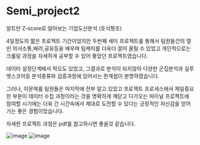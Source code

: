 # Semi_project2
알트만 Z-score로 알아보는 기업도산분석 (호식형조)

4일정도의 짧은 프로젝트 기간이었지만 두번째 세미 프로젝트를 통해서
팀원들간의 열띤 의사소통,배려,공유등을 배우며 팀케미를 더욱더 끌어 올릴 수 있었고
개인적으로는 크롤링 과정을 자세하게 공부할 수 있어 좋았던 프로젝트였습니다.<br>

데이터 설정단계에서 착오도 있었고, 그결과로 분석이 되지않아 다양한 군집분석과 실루엣스코어등
분석종류와 검증과정에 있어서는 한계점이 분명하였습니다.<br>


그러나, 이문제를 팀원들은 마지막에 전부 알고 있었고 프로젝트 프로세스에서 제일중요한 부분이
데이터 수집 과정이라는 것을 명확하게 깨닫고 다가오는 파이널 프로젝트에 참여할 시기에는
더욱 긴 시간속에서 제대로 도전할 수 있다는 긍정적인 자신감을 얻어가는 좋은 경험이었습니다.<br>



자세한 프로젝트 과정은 pdf를 참고하시면 좋을것 같습니다.




![image](https://user-images.githubusercontent.com/102206325/175484737-03a2b2af-525e-404a-919d-7a32be5a6a8f.png)
![image](https://user-images.githubusercontent.com/102206325/175484926-5b393020-d386-41d5-b71e-b04ff99a3003.png)
